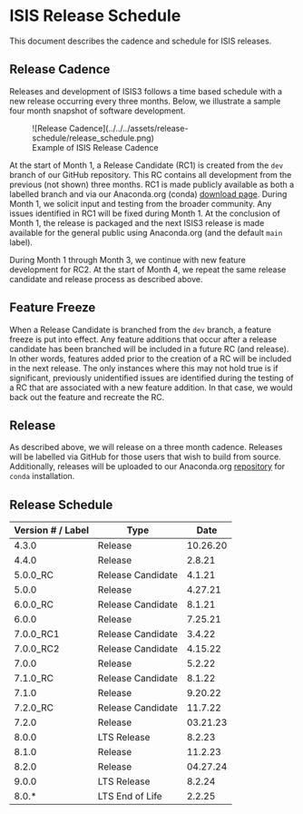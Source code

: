 # ISIS Release Schedule
This document describes the cadence and schedule for ISIS releases.

## Release Cadence
Releases and development of ISIS3 follows a time based schedule with a new release occurring every three months. Below, we illustrate a sample four month snapshot of software development.

<figure markdown>
  ![Release Cadence](../../../assets/release-schedule/release_schedule.png)
  <figcaption>Example of ISIS Release Cadence</figcaption>
</figure>



At the start of Month 1, a Release Candidate (RC1) is created from the `dev` branch of our GitHub repository. This RC contains all development from the previous (not shown) three months. RC1 is made publicly available as both a labelled branch and via our Anaconda.org (conda) [download page](https://anaconda.org/usgs-astrogeology/isis). During Month 1, we solicit input and testing from the broader community. Any issues identified in RC1 will be fixed during Month 1. At the conclusion of Month 1, the release is packaged and the next ISIS3 release is made available for the general public using Anaconda.org (and the default `main` label).

During Month 1 through Month 3, we continue with new feature development for RC2. At the start of Month 4, we repeat the same release candidate and release process as described above.

## Feature Freeze
When a Release Candidate is branched from the `dev` branch, a feature freeze is put into effect. Any feature additions that occur after a release candidate has been branched will be included in a future RC (and release). In other words, features added prior to the creation of a RC will be included in the next release. The only instances where this may not hold true is if significant, previously unidentified issues are identified during the testing of a RC that are associated with a new feature addition. In that case, we would back out the feature and recreate the RC.

## Release
As described above, we will release on a three month cadence. Releases will be labelled via GitHub for those users that wish to build from source. Additionally, releases will be uploaded to our Anaconda.org [repository](https://anaconda.org/usgs-astrogeology/isis) for `conda` installation.

## Release Schedule
| Version # / Label | Type | Date | 
|-------------------|------|------------|
| 4.3.0 | Release | 10.26.20 |
| 4.4.0 | Release | 2.8.21 |
| 5.0.0_RC | Release Candidate | 4.1.21 |
| 5.0.0 | Release | 4.27.21 |
| 6.0.0_RC | Release Candidate | 8.1.21 | 
| 6.0.0 | Release | 7.25.21 |
| 7.0.0_RC1 | Release Candidate | 3.4.22 |
| 7.0.0_RC2 | Release Candidate | 4.15.22 |
| 7.0.0 | Release | 5.2.22 |
| 7.1.0_RC | Release Candidate | 8.1.22 |
| 7.1.0 | Release | 9.20.22 |
| 7.2.0_RC | Release Candidate | 11.7.22 |
| 7.2.0 | Release | 03.21.23 |
| 8.0.0 | LTS Release | 8.2.23 |
| 8.1.0 | Release | 11.2.23 |
| 8.2.0 | Release | 04.27.24 |
| 9.0.0 | LTS Release | 8.2.24 |
| 8.0.* | LTS End of Life | 2.2.25 |